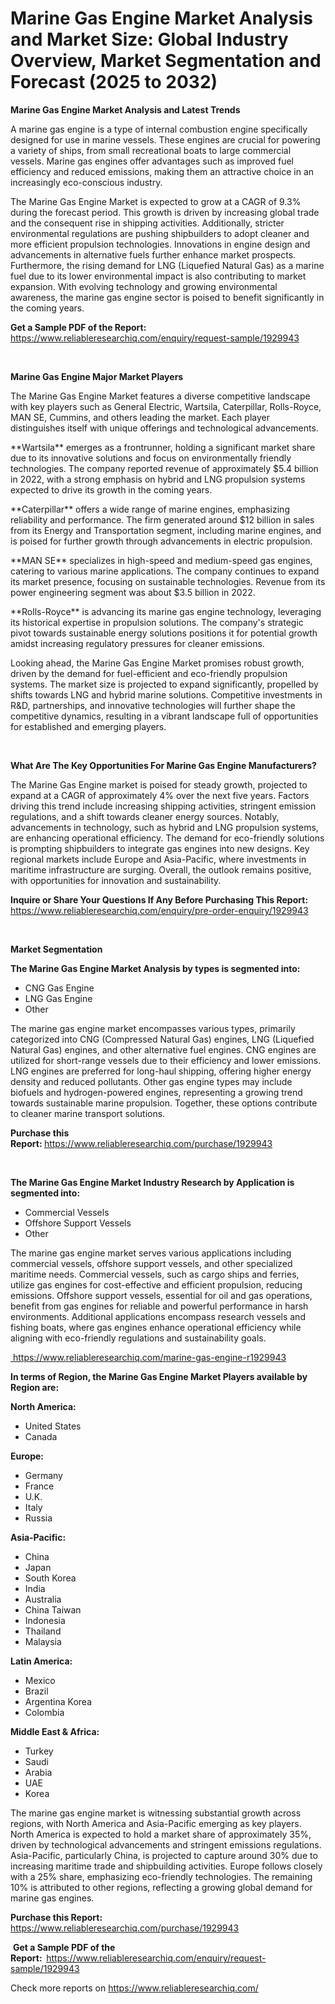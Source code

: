 <p><h1>Marine Gas Engine Market Analysis and Market Size: Global Industry Overview, Market Segmentation and Forecast (2025 to 2032)</h1></p><p><strong>Marine Gas Engine Market Analysis and Latest Trends</strong></p>
<p><p>A marine gas engine is a type of internal combustion engine specifically designed for use in marine vessels. These engines are crucial for powering a variety of ships, from small recreational boats to large commercial vessels. Marine gas engines offer advantages such as improved fuel efficiency and reduced emissions, making them an attractive choice in an increasingly eco-conscious industry.</p><p>The Marine Gas Engine Market is expected to grow at a CAGR of 9.3% during the forecast period. This growth is driven by increasing global trade and the consequent rise in shipping activities. Additionally, stricter environmental regulations are pushing shipbuilders to adopt cleaner and more efficient propulsion technologies. Innovations in engine design and advancements in alternative fuels further enhance market prospects. Furthermore, the rising demand for LNG (Liquefied Natural Gas) as a marine fuel due to its lower environmental impact is also contributing to market expansion. With evolving technology and growing environmental awareness, the marine gas engine sector is poised to benefit significantly in the coming years.</p></p>
<p><strong>Get a Sample PDF of the Report:&nbsp;</strong> <a href="https://www.reliableresearchiq.com/enquiry/request-sample/1929943?utm_campaign=2277&utm_medium=2&utm_source=Github&utm_content=ia&utm_term=29032025&utm_id=marine-gas-engine">https://www.reliableresearchiq.com/enquiry/request-sample/1929943</a></p>
<p>&nbsp;</p>
<p><strong>Marine Gas Engine Major Market Players</strong></p>
<p><p>The Marine Gas Engine Market features a diverse competitive landscape with key players such as General Electric, Wartsila, Caterpillar, Rolls-Royce, MAN SE, Cummins, and others leading the market. Each player distinguishes itself with unique offerings and technological advancements.</p><p>**Wartsila** emerges as a frontrunner, holding a significant market share due to its innovative solutions and focus on environmentally friendly technologies. The company reported revenue of approximately $5.4 billion in 2022, with a strong emphasis on hybrid and LNG propulsion systems expected to drive its growth in the coming years.</p><p>**Caterpillar** offers a wide range of marine engines, emphasizing reliability and performance. The firm generated around $12 billion in sales from its Energy and Transportation segment, including marine engines, and is poised for further growth through advancements in electric propulsion.</p><p>**MAN SE** specializes in high-speed and medium-speed gas engines, catering to various marine applications. The company continues to expand its market presence, focusing on sustainable technologies. Revenue from its power engineering segment was about $3.5 billion in 2022.</p><p>**Rolls-Royce** is advancing its marine gas engine technology, leveraging its historical expertise in propulsion solutions. The company's strategic pivot towards sustainable energy solutions positions it for potential growth amidst increasing regulatory pressures for cleaner emissions.</p><p>Looking ahead, the Marine Gas Engine Market promises robust growth, driven by the demand for fuel-efficient and eco-friendly propulsion systems. The market size is projected to expand significantly, propelled by shifts towards LNG and hybrid marine solutions. Competitive investments in R&D, partnerships, and innovative technologies will further shape the competitive dynamics, resulting in a vibrant landscape full of opportunities for established and emerging players.</p></p>
<p>&nbsp;</p>
<p><strong>What Are The Key Opportunities For Marine Gas Engine Manufacturers?</strong></p>
<p><p>The Marine Gas Engine market is poised for steady growth, projected to expand at a CAGR of approximately 4% over the next five years. Factors driving this trend include increasing shipping activities, stringent emission regulations, and a shift towards cleaner energy sources. Notably, advancements in technology, such as hybrid and LNG propulsion systems, are enhancing operational efficiency. The demand for eco-friendly solutions is prompting shipbuilders to integrate gas engines into new designs. Key regional markets include Europe and Asia-Pacific, where investments in maritime infrastructure are surging. Overall, the outlook remains positive, with opportunities for innovation and sustainability.</p></p>
<p><strong>Inquire or Share Your Questions If Any Before Purchasing This Report:</strong> <a href="https://www.reliableresearchiq.com/enquiry/pre-order-enquiry/1929943?utm_campaign=2277&utm_medium=2&utm_source=Github&utm_content=ia&utm_term=29032025&utm_id=marine-gas-engine">https://www.reliableresearchiq.com/enquiry/pre-order-enquiry/1929943</a></p>
<p>&nbsp;</p>
<p><strong>Market Segmentation</strong></p>
<p><strong>The Marine Gas Engine Market Analysis by types is segmented into:</strong></p>
<p><ul><li>CNG Gas Engine</li><li>LNG Gas Engine</li><li>Other</li></ul></p>
<p><p>The marine gas engine market encompasses various types, primarily categorized into CNG (Compressed Natural Gas) engines, LNG (Liquefied Natural Gas) engines, and other alternative fuel engines. CNG engines are utilized for short-range vessels due to their efficiency and lower emissions. LNG engines are preferred for long-haul shipping, offering higher energy density and reduced pollutants. Other gas engine types may include biofuels and hydrogen-powered engines, representing a growing trend towards sustainable marine propulsion. Together, these options contribute to cleaner marine transport solutions.</p></p>
<p><strong>Purchase this Report:&nbsp;</strong><a href="https://www.reliableresearchiq.com/purchase/1929943?utm_campaign=2277&utm_medium=2&utm_source=Github&utm_content=ia&utm_term=29032025&utm_id=marine-gas-engine">https://www.reliableresearchiq.com/purchase/1929943</a></p>
<p>&nbsp;</p>
<p><strong>The Marine Gas Engine Market Industry Research by Application is segmented into:</strong></p>
<p><ul><li>Commercial Vessels</li><li>Offshore Support Vessels</li><li>Other</li></ul></p>
<p><p>The marine gas engine market serves various applications including commercial vessels, offshore support vessels, and other specialized maritime needs. Commercial vessels, such as cargo ships and ferries, utilize gas engines for cost-effective and efficient propulsion, reducing emissions. Offshore support vessels, essential for oil and gas operations, benefit from gas engines for reliable and powerful performance in harsh environments. Additional applications encompass research vessels and fishing boats, where gas engines enhance operational efficiency while aligning with eco-friendly regulations and sustainability goals.</p></p>
<p><a href="https://www.reliableresearchiq.com/marine-gas-engine-r1929943?utm_campaign=2277&utm_medium=2&utm_source=Github&utm_content=ia&utm_term=29032025&utm_id=marine-gas-engine">&nbsp;https://www.reliableresearchiq.com/marine-gas-engine-r1929943</a></p>
<p><strong>In terms of Region, the Marine Gas Engine Market Players available by Region are:</strong></p>
<p>
    <p> <strong> North America: </strong>
        <ul>
            <li>United States</li>
            <li>Canada</li>
        </ul>
        </p> 
    <p> <strong> Europe: </strong>
        <ul>
            <li>Germany</li>
            <li>France</li>
            <li>U.K.</li>
            <li>Italy</li>
            <li>Russia</li>
        </ul>
        </p> 
    <p> <strong> Asia-Pacific: </strong>
        <ul>
            <li>China</li>
            <li>Japan</li>
            <li>South Korea</li>
            <li>India</li>
            <li>Australia</li>
            <li>China Taiwan</li>
            <li>Indonesia</li>
            <li>Thailand</li>
            <li>Malaysia</li>
        </ul>
        </p> 
    <p> <strong> Latin America: </strong>
        <ul>
            <li>Mexico</li>
            <li>Brazil</li>
            <li>Argentina Korea</li>
            <li>Colombia</li>
        </ul>
        </p> 
    <p> <strong> Middle East & Africa: </strong>
        <ul>
            <li>Turkey</li>
            <li>Saudi</li>
            <li>Arabia</li>
            <li>UAE</li>
            <li>Korea</li>
        </ul>
    </p>
    </p>
<p><p>The marine gas engine market is witnessing substantial growth across regions, with North America and Asia-Pacific emerging as key players. North America is expected to hold a market share of approximately 35%, driven by technological advancements and stringent emissions regulations. Asia-Pacific, particularly China, is projected to capture around 30% due to increasing maritime trade and shipbuilding activities. Europe follows closely with a 25% share, emphasizing eco-friendly technologies. The remaining 10% is attributed to other regions, reflecting a growing global demand for marine gas engines.</p></p>
<p><strong>Purchase this Report: </strong><a href="https://www.reliableresearchiq.com/purchase/1929943?utm_campaign=2277&utm_medium=2&utm_source=Github&utm_content=ia&utm_term=29032025&utm_id=marine-gas-engine">https://www.reliableresearchiq.com/purchase/1929943</a></p>
<p>&nbsp;<strong>Get a Sample PDF of the Report:&nbsp;&nbsp;</strong><a href="https://www.reliableresearchiq.com/enquiry/request-sample/1929943?utm_campaign=2277&utm_medium=2&utm_source=Github&utm_content=ia&utm_term=29032025&utm_id=marine-gas-engine">https://www.reliableresearchiq.com/enquiry/request-sample/1929943</a></p>
<p><strong></strong></p>
<p>Check more reports on <a href="https://www.reliableresearchiq.com/?utm_campaign=2277&utm_medium=2&utm_source=Github&utm_content=ia&utm_term=29032025&utm_id=marine-gas-engine">https://www.reliableresearchiq.com/</a></p>